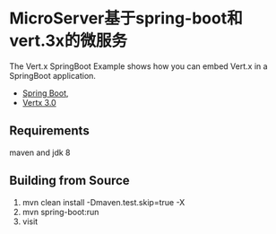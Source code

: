 # MicroServer基于spring-boot和vert.3x的微服务

The Vert.x SpringBoot Example shows how you can embed Vert.x in a SpringBoot application.

- [Spring Boot](http://projects.spring.io/spring-boot/),
- [Vertx 3.0](http://vertx.io/)

## Requirements
  maven and jdk 8
    
## Building from Source

  1. mvn clean install -Dmaven.test.skip=true -X
  2. mvn spring-boot:run
  3. visit 